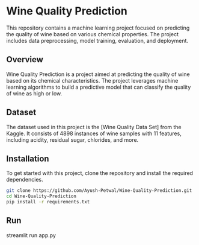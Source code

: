 # Wine Quality Prediction

This repository contains a machine learning project focused on predicting the quality of wine based on various chemical properties. The project includes data preprocessing, model training, evaluation, and deployment.

## Overview
Wine Quality Prediction is a project aimed at predicting the quality of wine based on its chemical characteristics. The project leverages machine learning algorithms to build a predictive model that can classify the quality of wine as high or low.

## Dataset
The dataset used in this project is the [Wine Quality Data Set] from the Kaggle. It consists of 4898 instances of wine samples with 11 features, including acidity, residual sugar, chlorides, and more.

## Installation
To get started with this project, clone the repository and install the required dependencies.

```bash
git clone https://github.com/Ayush-Petwal/Wine-Quality-Prediction.git
cd Wine-Quality-Prediction
pip install -r requirements.txt
```
## Run
streamlit run app.py
